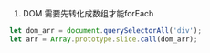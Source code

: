 1. DOM 需要先转化成数组才能forEach


```javascript
let dom_arr = document.querySelectorAll('div');
let arr = Array.prototype.slice.call(dom_arr);
```
